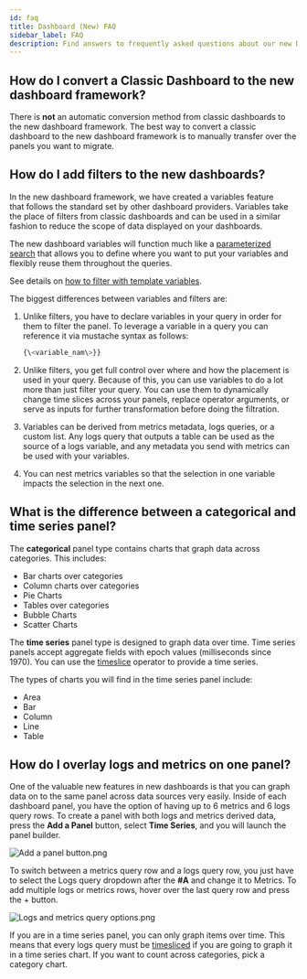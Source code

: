 ```yaml
---
id: faq
title: Dashboard (New) FAQ
sidebar_label: FAQ
description: Find answers to frequently asked questions about our new Dashboards.
---
```


## How do I convert a Classic Dashboard to the new dashboard framework?

There is **not** an automatic conversion method from classic dashboards to the new dashboard framework. The best way to convert a classic dashboard to the new dashboard framework is to manually transfer over the panels you want to migrate.

## How do I add filters to the new dashboards?

In the new dashboard framework, we have created a variables feature that follows the standard set by other dashboard providers. Variables take the place of filters from classic dashboards and can be used in a similar fashion to reduce the scope of data displayed on your dashboards. 

The new dashboard variables will function much like a [parameterized search](../search/get-started-with-search/build-search/search-templates.md) that allows you to define where you want to put your variables and flexibly reuse them throughout the queries.

See details on [how to filter with template variables](filter-with-template-variables.md).

The biggest differences between variables and filters are:

1. Unlike filters, you have to declare variables in your query in order for them to filter the panel. To leverage a variable in a query you can reference it via mustache syntax as follows:

    ```sql
    {\<variable_nam\>}}
    ```

1. Unlike filters, you get full control over where and how the placement is used in your query. Because of this, you can use variables to do a lot more than just filter your query. You can use them to dynamically change time slices across your panels, replace operator arguments, or serve as inputs for further transformation before doing the filtration.

1. Variables can be derived from metrics metadata, logs queries, or a custom list. Any logs query that outputs a table can be used as the source of a logs variable, and any metadata you send with metrics can be used with your variables.

1. You can nest metrics variables so that the selection in one variable impacts the selection in the next one.

## What is the difference between a categorical and time series panel?

The **categorical** panel type contains charts that graph data across
categories. This includes:

* Bar charts over categories
* Column charts over categories
* Pie Charts
* Tables over categories
* Bubble Charts
* Scatter Charts

The **time series** panel type is designed to graph data over time. Time series panels accept aggregate fields with epoch values (milliseconds since 1970). You can use the [timeslice](../search/search-query-language/operators#timeslice-joinresults) operator to provide a time series.

The types of charts you will find in the time series panel include:

* Area
* Bar
* Column
* Line
* Table

## How do I overlay logs and metrics on one panel?

One of the valuable new features in new dashboards is that you can graph data on to the same panel across data sources very easily. Inside of each dashboard panel, you have the option of having up to 6 metrics and 6 logs query rows. To create a panel with both logs and metrics derived data, press the **Add a Panel** button, select **Time Series**, and you will launch the panel builder.

![Add a panel button.png](/img/dashboards-new/dashboard-new-faqs/Add-a-panel-button.png)

To switch between a metrics query row and a logs query row, you just have to select the Logs query dropdown after the **#A** and change it to Metrics. To add multiple logs or metrics rows, hover over the last query row and press the + button.

![Logs and metrics query options.png](/img/dashboards-new/dashboard-new-faqs/Logs-and-metrics-query-options.png)

If you are in a time series panel, you can only graph items over time. This means that every logs query must be [timesliced](../search/search-query-language/operators#timeslice-joinresults) if you are going to graph it in a time series chart. If you want to count across categories, pick a category chart.
